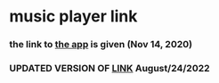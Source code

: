 # music player link

### the link to [the app](https://elegant-hopper-e9b4ac.netlify.app/) is given (Nov 14, 2020)

### UPDATED VERSION OF [LINK](https://musicapphanbal.netlify.app/) August/24/2022
